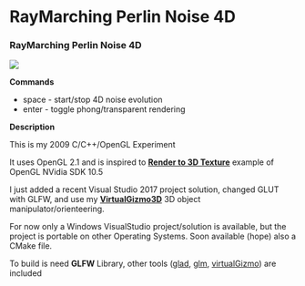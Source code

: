 # RayMarching Perlin Noise 4D

### RayMarching Perlin Noise 4D 


![](https://raw.githubusercontent.com/BrutPitt/rayMarching-glslNoise4D/master/screenShots/glNoise.gif)

**Commands**
- space - start/stop 4D noise evolution
- enter - toggle phong/transparent rendering

**Description**

This is my 2009 C/C++/OpenGL Experiment 

It uses OpenGL 2.1 and is inspired to [**Render to 3D Texture**](http://developer.download.nvidia.com/SDK/10.5/opengl/samples.html#render_texture_3D) example of OpenGL NVidia SDK 10.5

I just added a recent Visual Studio 2017 project solution, changed GLUT with GLFW, and use my [**VirtualGizmo3D**](https://github.com/BrutPitt/virtualGizmo3D) 3D object manipulator/orienteering.

For now only a Windows VisualStudio project/solution is available, but the project is portable on other Operating Systems. Soon available (hope) also a CMake file.

To build is need **GLFW** Library, other tools ([glad](https://github.com/Dav1dde/glad), [glm](https://glm.g-truc.net), [virtualGizmo](https://github.com/BrutPitt/virtualGizmo3D)) are included
